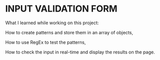# INPUT VALIDATION FORM


What I learned while working on this project:

How to create patterns and store them in an array of objects,

How to use RegEx to test the patterns,

How to check the input in real-time and display the results on the page.
